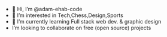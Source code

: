 - 👋 Hi, I’m @adam-ehab-code
- 👀 I’m interested in Tech,Chess,Design,Sports
- 🌱 I’m currently learning Full stack web dev. & graphic design 
-  I’m looking to collaborate on free (open source) projects
  


